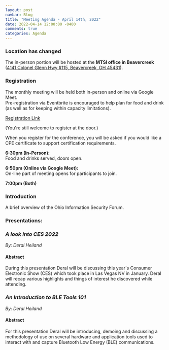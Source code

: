 ```yaml
---
layout: post
navbar: Blog
title: "Meeting Agenda - April 14th, 2022"
date: 2022-04-14 12:00:00 -0400
comments: true
categories: Agenda
---
```


### Location has changed
The in-person portion will be hosted at the **MTSI office in Beavercreek**  
([4141 Colonel Glenn Hwy #115, Beavercreek, OH 45431](https://www.google.com/maps/place/4141+Colonel+Glenn+Hwy+%23+115,+Beavercreek,+OH+45431/)).  


### Registration  
The monthly meeting will be held both in-person and online via Google Meet.  
Pre-registration via Eventbrite is encouraged to help plan for food and drink (as well as for keeping within capacity limitations).  

[Registration Link](https://www.eventbrite.com/e/311772819897)  

(You're still welcome to register at the door.)

When you register for the conference, you will be asked if you would like a CPE certificate to support certification requirements.  

**6:30pm (In-Person):**  
Food and drinks served, doors open.  

**6:50pm (Online via Google Meet):**  
On-line part of meeting opens for participants to join.  

**7:00pm (Both)**  

### Introduction

A brief overview of the Ohio Information Security Forum.

### Presentations:

### *A look into CES 2022*
_By: Deral Heiland_

#### Abstract  
During this presentation Deral will be discussing this year's Consumer Electronic Show (CES) which took place in Las Vegas NV in January. Deral will recap various highlights and things of interest he discovered while attending.


### *An Introduction to BLE Tools 101*
_By: Deral Heiland_

#### Abstract
For this presentation Deral will be introducing, demoing and discussing a methodology of use on several hardware and application tools used to interact with and capture Bluetooth Low Energy (BLE) communications.
